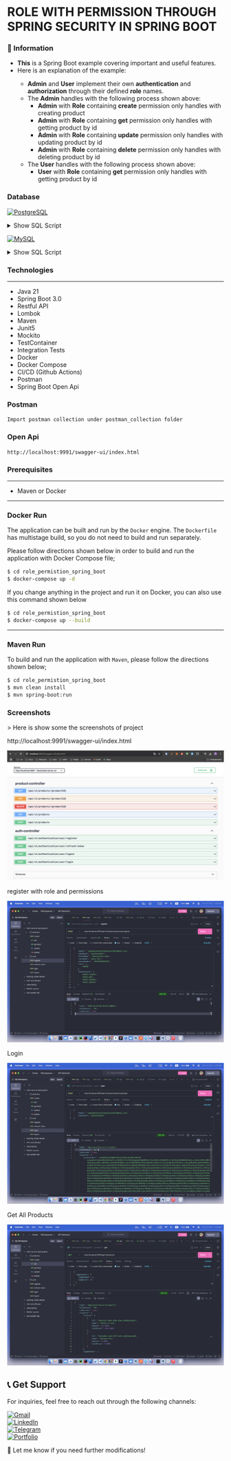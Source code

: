 # ROLE WITH PERMISSION THROUGH SPRING SECURITY IN SPRING BOOT

### 📖 Information

<ul style="list-style-type:disc">
  <li><b>This</b> is a Spring Boot example covering important and useful features.</li>
  <li>Here is an explanation of the example:</li>
       <ul>
         <li><b>Admin</b> and <b>User</b> implement their own <b>authentication</b> and <b>authorization</b> through their defined <b>role</b> names.</li>
         <li>The <b>Admin</b> handles with the following process shown above:
            <ul>
              <li><b>Admin</b> with <b>Role</b> containing <b>create</b> permission only handles with creating product</li>
              <li><b>Admin</b> with <b>Role</b> containing <b>get</b> permission only handles with getting product by id</li>
              <li><b>Admin</b> with <b>Role</b> containing <b>update</b> permission only handles with updating product by id</li>
              <li><b>Admin</b> with <b>Role</b> containing <b>delete</b> permission only handles with deleting product by id</li>
            </ul>
         </li>
         <li>The <b>User</b> handles with the following process shown above:
            <ul>
              <li><b>User</b> with <b>Role</b> containing <b>get</b> permission only handles with getting product by id</li>
            </ul>
         </li>
  </ul>
</ul>

### Database

[![PostgreSQL](https://img.shields.io/badge/PostgreSQL-336791?logo=postgresql&logoColor=white&style=for-the-badge)](https://www.postgresql.org/download/)

<details>
  <summary>Show SQL Script</summary>

```sql
-- Insert roles
INSERT INTO ROLES (ID, NAME, CREATED_AT, CREATED_BY, UPDATED_AT, UPDATED_BY)
VALUES (gen_random_uuid(), 'ADMIN', NOW(), 'system', NOW(), 'system');

INSERT INTO ROLES (ID, NAME, CREATED_AT, CREATED_BY, UPDATED_AT, UPDATED_BY)
VALUES (gen_random_uuid(), 'USER', NOW(), 'system', NOW(), 'system');

-- Insert permissions
INSERT INTO PERMISSIONS (ID, NAME, CREATED_AT, CREATED_BY, UPDATED_AT, UPDATED_BY)
VALUES (gen_random_uuid(), 'admin:create', NOW(), 'system', NOW(), 'system');

INSERT INTO PERMISSIONS (ID, NAME, CREATED_AT, CREATED_BY, UPDATED_AT, UPDATED_BY)
VALUES (gen_random_uuid(), 'admin:get', NOW(), 'system', NOW(), 'system');

INSERT INTO PERMISSIONS (ID, NAME, CREATED_AT, CREATED_BY, UPDATED_AT, UPDATED_BY)
VALUES (gen_random_uuid(), 'admin:update', NOW(), 'system', NOW(), 'system');

INSERT INTO PERMISSIONS (ID, NAME, CREATED_AT, CREATED_BY, UPDATED_AT, UPDATED_BY)
VALUES (gen_random_uuid(), 'admin:delete', NOW(), 'system', NOW(), 'system');

INSERT INTO PERMISSIONS (ID, NAME, CREATED_AT, CREATED_BY, UPDATED_AT, UPDATED_BY)
VALUES (gen_random_uuid(), 'user:get', NOW(), 'system', NOW(), 'system');

-- Insert role-permission relations
INSERT INTO ROLE_PERMISSION_RELATION_TABLE (ROLE_ID, PERMISSION_ID)
SELECT r.ID, p.ID FROM ROLES r, PERMISSIONS p
WHERE r.NAME = 'ADMIN' AND p.NAME = 'admin:create';

INSERT INTO ROLE_PERMISSION_RELATION_TABLE (ROLE_ID, PERMISSION_ID)
SELECT r.ID, p.ID FROM ROLES r, PERMISSIONS p
WHERE r.NAME = 'ADMIN' AND p.NAME = 'admin:get';

INSERT INTO ROLE_PERMISSION_RELATION_TABLE (ROLE_ID, PERMISSION_ID)
SELECT r.ID, p.ID FROM ROLES r, PERMISSIONS p
WHERE r.NAME = 'ADMIN' AND p.NAME = 'admin:update';

INSERT INTO ROLE_PERMISSION_RELATION_TABLE (ROLE_ID, PERMISSION_ID)
SELECT r.ID, p.ID FROM ROLES r, PERMISSIONS p
WHERE r.NAME = 'ADMIN' AND p.NAME = 'admin:delete';

INSERT INTO ROLE_PERMISSION_RELATION_TABLE (ROLE_ID, PERMISSION_ID)
SELECT r.ID, p.ID FROM ROLES r, PERMISSIONS p
WHERE r.NAME = 'USER' AND p.NAME = 'user:get';
```
</details>

[![MySQL](https://img.shields.io/badge/MySQL-4479A1?logo=mysql&logoColor=white&style=for-the-badge)](https://dev.mysql.com/downloads/)

<details>
  <summary>Show SQL Script</summary>

```sql
-- Insert roles
INSERT INTO ROLES (ID, NAME, CREATED_AT, CREATED_BY, UPDATED_AT, UPDATED_BY)
VALUES (UUID(), 'ADMIN', NOW(), 'system', NOW(), 'system');

INSERT INTO ROLES (ID, NAME, CREATED_AT, CREATED_BY, UPDATED_AT, UPDATED_BY)
VALUES (UUID(), 'USER', NOW(), 'system', NOW(), 'system');

-- Insert permissions
INSERT INTO PERMISSIONS (ID, NAME, CREATED_AT, CREATED_BY, UPDATED_AT, UPDATED_BY)
VALUES (UUID(), 'admin:create', NOW(), 'system', NOW(), 'system');

INSERT INTO PERMISSIONS (ID, NAME, CREATED_AT, CREATED_BY, UPDATED_AT, UPDATED_BY)
VALUES (UUID(), 'admin:get', NOW(), 'system', NOW(), 'system');

INSERT INTO PERMISSIONS (ID, NAME, CREATED_AT, CREATED_BY, UPDATED_AT, UPDATED_BY)
VALUES (UUID(), 'admin:update', NOW(), 'system', NOW(), 'system');

INSERT INTO PERMISSIONS (ID, NAME, CREATED_AT, CREATED_BY, UPDATED_AT, UPDATED_BY)
VALUES (UUID(), 'admin:delete', NOW(), 'system', NOW(), 'system');

INSERT INTO PERMISSIONS (ID, NAME, CREATED_AT, CREATED_BY, UPDATED_AT, UPDATED_BY)
VALUES (UUID(), 'user:get', NOW(), 'system', NOW(), 'system');

-- Insert role-permission relations
INSERT INTO ROLE_PERMISSION_RELATION_TABLE (ROLE_ID, PERMISSION_ID)
SELECT r.ID, p.ID FROM ROLES r, PERMISSIONS p
WHERE r.NAME = 'ADMIN' AND p.NAME = 'admin:create';

INSERT INTO ROLE_PERMISSION_RELATION_TABLE (ROLE_ID, PERMISSION_ID)
SELECT r.ID, p.ID FROM ROLES r, PERMISSIONS p
WHERE r.NAME = 'ADMIN' AND p.NAME = 'admin:get';

INSERT INTO ROLE_PERMISSION_RELATION_TABLE (ROLE_ID, PERMISSION_ID)
SELECT r.ID, p.ID FROM ROLES r, PERMISSIONS p
WHERE r.NAME = 'ADMIN' AND p.NAME = 'admin:update';

INSERT INTO ROLE_PERMISSION_RELATION_TABLE (ROLE_ID, PERMISSION_ID)
SELECT r.ID, p.ID FROM ROLES r, PERMISSIONS p
WHERE r.NAME = 'ADMIN' AND p.NAME = 'admin:delete';

INSERT INTO ROLE_PERMISSION_RELATION_TABLE (ROLE_ID, PERMISSION_ID)
SELECT r.ID, p.ID FROM ROLES r, PERMISSIONS p
WHERE r.NAME = 'USER' AND p.NAME = 'user:get';
```
</details>

### Technologies

---
- Java 21
- Spring Boot 3.0
- Restful API
- Lombok
- Maven
- Junit5
- Mockito
- TestContainer
- Integration Tests
- Docker
- Docker Compose
- CI/CD (Github Actions)
- Postman
- Spring Boot Open Api


### Postman

```
Import postman collection under postman_collection folder
```

### Open Api

```
http://localhost:9991/swagger-ui/index.html
```

### Prerequisites

---
- Maven or Docker
---


### Docker Run
The application can be built and run by the `Docker` engine. The `Dockerfile` has multistage build, so you do not need to build and run separately.

Please follow directions shown below in order to build and run the application with Docker Compose file;

```sh
$ cd role_permistion_spring_boot
$ docker-compose up -d
```

If you change anything in the project and run it on Docker, you can also use this command shown below

```sh
$ cd role_permistion_spring_boot
$ docker-compose up --build
```

---
### Maven Run
To build and run the application with `Maven`, please follow the directions shown below;

```sh
$ cd role_permistion_spring_boot
$ mvn clean install
$ mvn spring-boot:run
```

### Screenshots

<summary>> Here is show some the screenshots of project</summary>
    <p> http://localhost:9991/swagger-ui/index.html </p>
    <img src ="screenshots/swagger.png">
    <p> register with role and permissions </p>
    <img src ="screenshots/register.png">
    <p> Login </p>
    <img src ="screenshots/login.png">
    <p> Get All Products </p>
    <img src ="screenshots/get-products.png">

## 📞 Get Support

For inquiries, feel free to reach out through the following channels:

[![Gmail](https://img.shields.io/badge/Gmail-D14836?style=for-the-badge&logo=gmail&logoColor=white)](mailto:roemreaksmey7@gmail.com)  
[![LinkedIn](https://img.shields.io/badge/LinkedIn-0077B5?style=for-the-badge&logo=linkedin&logoColor=white)](https://www.linkedin.com/in/roem-reaksmey-163421280/)  
[![Telegram](https://img.shields.io/badge/Telegram-2CA5E0?style=for-the-badge&logo=telegram&logoColor=white)](https://t.me/Smey_Advance)  
[![Portfolio](https://img.shields.io/badge/Portfolio-000000?style=for-the-badge&logo=vercel&logoColor=white)](https://my-portfolio-gold-mu-11.vercel.app/)

🚀 Let me know if you need further modifications!
